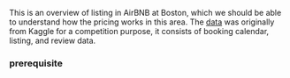 This is an overview of listing in AirBNB at Boston, which we should be able to understand how the pricing works in this area.
The [data](https://www.kaggle.com/airbnb/boston) was originally from Kaggle for a competition purpose, it consists of booking calendar, listing, and review data.

### prerequisite